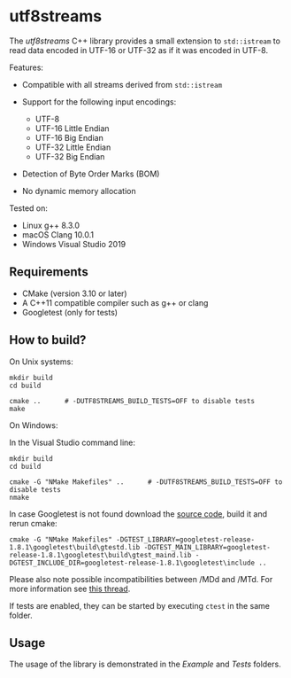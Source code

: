 # utf8streams

The *utf8streams* C++ library provides a small extension to ```std::istream```
to read data encoded in UTF-16 or UTF-32 as if it was encoded in UTF-8.

Features:

* Compatible with all streams derived from ```std::istream```
* Support for the following input encodings:

  * UTF-8
  * UTF-16 Little Endian
  * UTF-16 Big Endian
  * UTF-32 Little Endian
  * UTF-32 Big Endian

* Detection of Byte Order Marks (BOM)
* No dynamic memory allocation

Tested on:

* Linux g++ 8.3.0
* macOS Clang 10.0.1
* Windows Visual Studio 2019

## Requirements

* CMake (version 3.10 or later)
* A C++11 compatible compiler such as g++ or clang
* Googletest (only for tests)

## How to build?

On Unix systems:

```
mkdir build
cd build

cmake ..      # -DUTF8STREAMS_BUILD_TESTS=OFF to disable tests
make
```

On Windows:

In the Visual Studio command line:

```
mkdir build
cd build

cmake -G "NMake Makefiles" ..      # -DUTF8STREAMS_BUILD_TESTS=OFF to disable tests
nmake
```

In case Googletest is not found download the
[source code](https://github.com/google/googletest), build it and rerun cmake:

```
cmake -G "NMake Makefiles" -DGTEST_LIBRARY=googletest-release-1.8.1\googletest\build\gtestd.lib -DGTEST_MAIN_LIBRARY=googletest-release-1.8.1\googletest\build\gtest_maind.lib -DGTEST_INCLUDE_DIR=googletest-release-1.8.1\googletest\include ..
```

Please also note possible incompatibilities between /MDd and /MTd. For more
information see
[this thread](https://stackoverflow.com/questions/12540970/how-to-make-gtest-build-mdd-instead-of-mtd-by-default-using-cmake).

If tests are enabled, they can be started by executing ```ctest``` in the same folder.

## Usage

The usage of the library is demonstrated in the *Example* and *Tests* folders.
